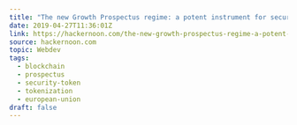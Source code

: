 ```yaml
---
title: "The new Growth Prospectus regime: a potent instrument for security token offerings"
date: 2019-04-27T11:36:01Z
link: https://hackernoon.com/the-new-growth-prospectus-regime-a-potent-instrument-for-security-token-offerings-9acd9734602f?source=rss----3a8144eabfe3---4
source: hackernoon.com
topic: Webdev
tags:
  - blockchain
  - prospectus
  - security-token
  - tokenization
  - european-union
draft: false
---
```

